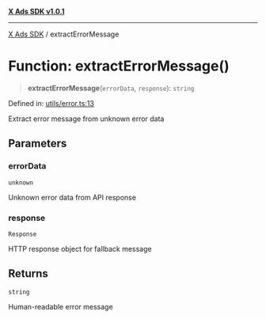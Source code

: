 [**X Ads SDK v1.0.1**](../README.md)

***

[X Ads SDK](../globals.md) / extractErrorMessage

# Function: extractErrorMessage()

> **extractErrorMessage**(`errorData`, `response`): `string`

Defined in: [utils/error.ts:13](https://github.com/kage1020/x-ads-sdk/blob/main/src/utils/error.ts#L13)

Extract error message from unknown error data

## Parameters

### errorData

`unknown`

Unknown error data from API response

### response

`Response`

HTTP response object for fallback message

## Returns

`string`

Human-readable error message
